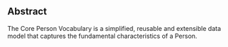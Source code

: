 ## Abstract
The Core Person Vocabulary is a simplified, reusable and extensible data model that captures the fundamental characteristics of a Person.